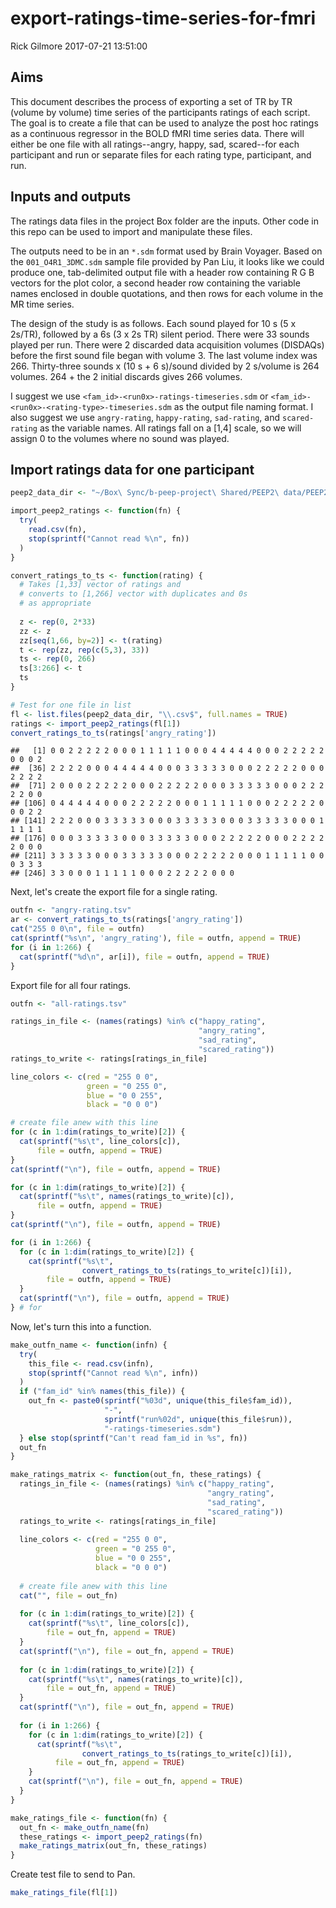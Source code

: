 export-ratings-time-series-for-fmri
================
Rick Gilmore
2017-07-21 13:51:00

Aims
----

This document describes the process of exporting a set of TR by TR (volume by volume) time series of the participants ratings of each script. The goal is to create a file that can be used to analyze the post hoc ratings as a continuous regressor in the BOLD fMRI time series data. There will either be one file with all ratings--angry, happy, sad, scared--for each participant and run or separate files for each rating type, participant, and run.

Inputs and outputs
------------------

The ratings data files in the project Box folder are the inputs. Other code in this repo can be used to import and manipulate these files.

The outputs need to be in an `*.sdm` format used by Brain Voyager. Based on the `001_O4R1_3DMC.sdm` sample file provided by Pan Liu, it looks like we could produce one, tab-delimited output file with a header row containing R G B vectors for the plot color, a second header row containing the variable names enclosed in double quotations, and then rows for each volume in the MR time series.

The design of the study is as follows. Each sound played for 10 s (5 x 2s/TR), followed by a 6s (3 x 2s TR) silent period. There were 33 sounds played per run. There were 2 discarded data acquisition volumes (DISDAQs) before the first sound file began with volume 3. The last volume index was 266. Thirty-three sounds x (10 s + 6 s)/sound divided by 2 s/volume is 264 volumes. 264 + the 2 initial discards gives 266 volumes.

I suggest we use `<fam_id>-<run0x>-ratings-timeseries.sdm` or `<fam_id>-<run0x>-<rating-type>-timeseries.sdm` as the output file naming format. I also suggest we use `angry-rating`, `happy-rating`, `sad-rating`, and `scared-rating` as the variable names. All ratings fall on a \[1,4\] scale, so we will assign 0 to the volumes where no sound was played.

Import ratings data for one participant
---------------------------------------

``` r
peep2_data_dir <- "~/Box\ Sync/b-peep-project\ Shared/PEEP2\ data/PEEP2\ Home\ visit\ behavioural\ data/"

import_peep2_ratings <- function(fn) {
  try(
    read.csv(fn),
    stop(sprintf("Cannot read %\n", fn))
  )
}

convert_ratings_to_ts <- function(rating) {
  # Takes [1,33] vector of ratings and
  # converts to [1,266] vector with duplicates and 0s
  # as appropriate
  
  z <- rep(0, 2*33)
  zz <- z 
  zz[seq(1,66, by=2)] <- t(rating)
  t <- rep(zz, rep(c(5,3), 33))
  ts <- rep(0, 266)
  ts[3:266] <- t
  ts
}

# Test for one file in list
fl <- list.files(peep2_data_dir, "\\.csv$", full.names = TRUE)
ratings <- import_peep2_ratings(fl[1])
convert_ratings_to_ts(ratings['angry_rating'])
```

    ##   [1] 0 0 2 2 2 2 2 0 0 0 1 1 1 1 1 0 0 0 4 4 4 4 4 0 0 0 2 2 2 2 2 0 0 0 2
    ##  [36] 2 2 2 2 0 0 0 4 4 4 4 4 0 0 0 3 3 3 3 3 0 0 0 2 2 2 2 2 0 0 0 2 2 2 2
    ##  [71] 2 0 0 0 2 2 2 2 2 0 0 0 2 2 2 2 2 0 0 0 3 3 3 3 3 0 0 0 2 2 2 2 2 0 0
    ## [106] 0 4 4 4 4 4 0 0 0 2 2 2 2 2 0 0 0 1 1 1 1 1 0 0 0 2 2 2 2 2 0 0 0 2 2
    ## [141] 2 2 2 0 0 0 3 3 3 3 3 0 0 0 3 3 3 3 3 0 0 0 3 3 3 3 3 0 0 0 1 1 1 1 1
    ## [176] 0 0 0 3 3 3 3 3 0 0 0 3 3 3 3 3 0 0 0 2 2 2 2 2 0 0 0 2 2 2 2 2 0 0 0
    ## [211] 3 3 3 3 3 0 0 0 3 3 3 3 3 0 0 0 2 2 2 2 2 0 0 0 1 1 1 1 1 0 0 0 3 3 3
    ## [246] 3 3 0 0 0 1 1 1 1 1 0 0 0 2 2 2 2 2 0 0 0

Next, let's create the export file for a single rating.

``` r
outfn <- "angry-rating.tsv"
ar <- convert_ratings_to_ts(ratings['angry_rating'])
cat("255 0 0\n", file = outfn)
cat(sprintf("%s\n", 'angry_rating'), file = outfn, append = TRUE)
for (i in 1:266) {
  cat(sprintf("%d\n", ar[i]), file = outfn, append = TRUE)
}
```

Export file for all four ratings.

``` r
outfn <- "all-ratings.tsv"

ratings_in_file <- (names(ratings) %in% c("happy_rating",
                                          "angry_rating",
                                          "sad_rating",
                                          "scared_rating"))
ratings_to_write <- ratings[ratings_in_file]

line_colors <- c(red = "255 0 0",
                 green = "0 255 0",
                 blue = "0 0 255",
                 black = "0 0 0")

# create file anew with this line
for (c in 1:dim(ratings_to_write)[2]) {
  cat(sprintf("%s\t", line_colors[c]), 
      file = outfn, append = TRUE)
}
cat(sprintf("\n"), file = outfn, append = TRUE)

for (c in 1:dim(ratings_to_write)[2]) {
  cat(sprintf("%s\t", names(ratings_to_write)[c]),
      file = outfn, append = TRUE)
}
cat(sprintf("\n"), file = outfn, append = TRUE)

for (i in 1:266) {
  for (c in 1:dim(ratings_to_write)[2]) {
    cat(sprintf("%s\t",
                convert_ratings_to_ts(ratings_to_write[c])[i]),
        file = outfn, append = TRUE)
  }
  cat(sprintf("\n"), file = outfn, append = TRUE)
} # for 
```

Now, let's turn this into a function.

``` r
make_outfn_name <- function(infn) {
  try(
    this_file <- read.csv(infn),
    stop(sprintf("Cannot read %\n", infn))
  )
  if ("fam_id" %in% names(this_file)) {
    out_fn <- paste0(sprintf("%03d", unique(this_file$fam_id)),
                     "-",
                     sprintf("run%02d", unique(this_file$run)),
                     "-ratings-timeseries.sdm")
  } else stop(sprintf("Can't read fam_id in %s", fn))
  out_fn
}

make_ratings_matrix <- function(out_fn, these_ratings) {
  ratings_in_file <- (names(ratings) %in% c("happy_rating",
                                            "angry_rating",
                                            "sad_rating",
                                            "scared_rating"))
  ratings_to_write <- ratings[ratings_in_file]
  
  line_colors <- c(red = "255 0 0",
                   green = "0 255 0",
                   blue = "0 0 255",
                   black = "0 0 0")
  
  # create file anew with this line
  cat("", file = out_fn)
  
  for (c in 1:dim(ratings_to_write)[2]) {
    cat(sprintf("%s\t", line_colors[c]), 
        file = out_fn, append = TRUE)
  }
  cat(sprintf("\n"), file = out_fn, append = TRUE)
  
  for (c in 1:dim(ratings_to_write)[2]) {
    cat(sprintf("%s\t", names(ratings_to_write)[c]),
        file = out_fn, append = TRUE)
  }
  cat(sprintf("\n"), file = out_fn, append = TRUE)
  
  for (i in 1:266) {
    for (c in 1:dim(ratings_to_write)[2]) {
      cat(sprintf("%s\t",
                convert_ratings_to_ts(ratings_to_write[c])[i]),
          file = out_fn, append = TRUE)
    }
    cat(sprintf("\n"), file = out_fn, append = TRUE)
  }   
}

make_ratings_file <- function(fn) {
  out_fn <- make_outfn_name(fn)
  these_ratings <- import_peep2_ratings(fn)
  make_ratings_matrix(out_fn, these_ratings)
}
```

Create test file to send to Pan.

``` r
make_ratings_file(fl[1])
```
